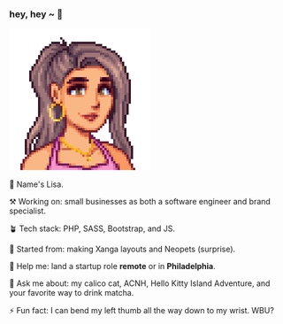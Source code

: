 ### hey, hey ~ 👋
![Alt text](https://github.com/LisaComments/lisacomments/blob/5b0ae931c0f464b0a2959a12b7bdec23e9a1adc1/stardewvalleypic.png)

🌸 Name's Lisa.
  
⚒️ Working on: small businesses as both a software engineer and brand specialist.

🪴 Tech stack: PHP, SASS, Bootstrap, and JS.

🦄 Started from: making Xanga layouts and Neopets (surprise).

🤔 Help me: land a startup role **remote** or in **Philadelphia**.

💬 Ask me about: my calico cat, ACNH, Hello Kitty Island Adventure, and your favorite way to drink matcha.

⚡️ Fun fact: I can bend my left thumb all the way down to my wrist. WBU?
<!--
**LisaComments/lisacomments** is a ✨ _special_ ✨ repository because its `README.md` (this file) appears on your GitHub profile.

Here are some ideas to get you started:

- 🔭 I’m currently working on ...
- 🌱 I’m currently learning ...
- 👯 I’m looking to collaborate on ...
- 🤔 I’m looking for help with ...
- 💬 Ask me about ...
- 📫 How to reach me: ...
- 😄 Pronouns: ...
- ⚡ Fun fact: ...
-->
